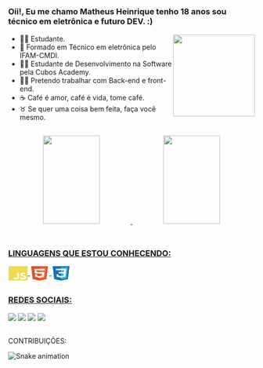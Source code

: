 ##  
### Oii!, Eu me chamo Matheus Heinrique tenho 18 anos sou técnico em eletrônica e futuro DEV. :)

- 👨‍🎓  Estudante.  <img align="right" width="167" height="167" src="https://user-images.githubusercontent.com/74678483/155821617-e65f9a0c-01a1-4866-abf5-8e1795591e5b.gif">
- 👷  Formado em Técnico em eletrônica pelo IFAM-CMDI.
- 👨‍💻 Estudante de Desenvolvimento na Software pela Cubos Academy.
- 👨‍💻 Pretendo trabalhar com Back-end e front-end.
- ☕ Café é amor, café é vida, tome café.
- ♉ Se quer uma coisa bem feita, faça você mesmo.

##

<div align="center">
  <a href="https://github.com/K4binho">
  <img width="48%", img height="180em" src="https://github-readme-stats.vercel.app/api?username=K4binho&show_icons=true&theme=dracula&include_all_commits=true&count_private=true"/>
  <img width="48%", img height="180em" src="https://github-readme-stats.vercel.app/api/top-langs/?username=K4binho&layout=compact&langs_count=7&theme=dracula"/>  
</div>
<div style="display: inline_block"><br>
  
##  

  <div>
    
###        LINGUAGENS QUE ESTOU CONHECENDO:
    
  </div>
  <img align="center" alt="Js" height="30" width="40" src="https://raw.githubusercontent.com/devicons/devicon/master/icons/javascript/javascript-plain.svg">
  <img align="center" alt="HTML" height="30" width="40" src="https://raw.githubusercontent.com/devicons/devicon/master/icons/html5/html5-original.svg">
  <img align="center" alt="CSS" height="30" width="40" src="https://raw.githubusercontent.com/devicons/devicon/master/icons/css3/css3-original.svg">
</div>
  
##  
###        REDES SOCIAIS:
  <div>
      <a href="https://www.youtube.com/channel/UCr6xsD3VrYNbmq0KLLCXNLg" target="_blank"><img src="https://img.shields.io/badge/YouTube-FF0000?style=for-the-badge&logo=youtube&logoColor=white" target="_blank"></a>
  <a href="https://www.instagram.com/m_heinrique/" target="_blank"><img src="https://img.shields.io/badge/-Instagram-%23E4405F?style=for-the-badge&logo=instagram&logoColor=white" target="_blank"></a>
  <a href = "mailto:heinriquem158@gmail.com"><img src="https://img.shields.io/badge/-Gmail-%23333?style=for-the-badge&logo=gmail&logoColor=white" target="_blank"></a>
  <a href="https://www.linkedin.com/in/matheus-heinrique-888312182/" target="_blank"><img src="https://img.shields.io/badge/-LinkedIn-%230077B5?style=for-the-badge&logo=linkedin&logoColor=white" target="_blank"></a> 
  
##  
  <div>
      <div>
CONTRIBUIÇÕES:
        
  ![Snake animation](https://github.com/K4binho/K4binho/blob/output/github-contribution-grid-snake.svg)

